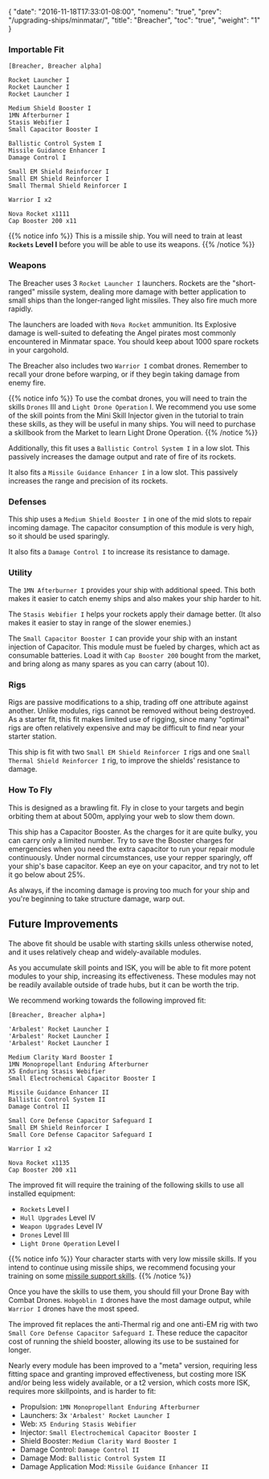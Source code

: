 {
  "date": "2016-11-18T17:33:01-08:00",
  "nomenu": "true",
  "prev": "/upgrading-ships/minmatar/",
  "title": "Breacher",
  "toc": "true",
  "weight": "1"
}

### Importable Fit
    [Breacher, Breacher alpha]

    Rocket Launcher I
    Rocket Launcher I
    Rocket Launcher I

    Medium Shield Booster I
    1MN Afterburner I
    Stasis Webifier I
    Small Capacitor Booster I

    Ballistic Control System I
    Missile Guidance Enhancer I
    Damage Control I

    Small EM Shield Reinforcer I
    Small EM Shield Reinforcer I
    Small Thermal Shield Reinforcer I

    Warrior I x2

    Nova Rocket x1111
    Cap Booster 200 x11

{{% notice info %}}
This is a missile ship.  You will need to train at least **`Rockets` Level I** 
before you will be able to use its weapons.
{{% /notice %}}

### Weapons

The Breacher uses 3 `Rocket Launcher I` launchers.
Rockets are the "short-ranged" missile system, dealing more damage with better application to small ships
than the longer-ranged light missiles.  They also fire much more rapidly.

The launchers are loaded with `Nova Rocket` ammunition.
Its Explosive damage is well-suited to defeating the Angel pirates
most commonly encountered in Minmatar space.
You should keep about 1000 spare rockets in your cargohold.

The Breacher also includes two `Warrior I` combat drones.
Remember to recall your drone before warping, or if they begin taking damage from enemy fire.

{{% notice info %}}
To use the combat drones, you will need to train the skills `Drones` III and `Light Drone Operation` I.
We recommend you use some of the skill points from the Mini Skill Injector
given in the tutorial to train these skills, as they will be useful in many ships.
You will need to purchase a skillbook from the Market to learn Light Drone Operation.
{{% /notice %}}

Additionally, this fit uses a `Ballistic Control System I` in a low slot.
This passively increases the damage output and rate of fire of its rockets.

It also fits a `Missile Guidance Enhancer I` in a low slot.
This passively increases the range and precision of its rockets.

### Defenses

This ship uses a `Medium Shield Booster I` in one of the mid slots to repair incoming damage.
The capacitor consumption of this module is very high, so it should be used sparingly.

It also fits a `Damage Control I` to increase its resistance to damage.

### Utility

The `1MN Afterburner I` provides your ship with additional speed. This both makes it easier to
catch enemy ships and also makes your ship harder to hit.

The `Stasis Webifier I` helps your rockets apply their damage better. 
(It also makes it easier to stay in range of the slower enemies.)

The `Small Capacitor Booster I` can provide your ship with an instant injection of Capacitor.
This module must be fueled by charges, which act as consumable batteries.  Load it with 
`Cap Booster 200` bought from the market, and bring along as many spares as you can carry (about 10).

### Rigs

Rigs are passive modifications to a ship, trading off one attribute against another.
Unlike modules, rigs cannot be removed without being destroyed. 
As a starter fit, this fit makes limited use of rigging, since many "optimal" rigs
are often relatively expensive and may be difficult to find near your starter station.

This ship is fit with two `Small EM Shield Reinforcer I` rigs 
and one `Small Thermal Shield Reinforcer I` rig, to improve the shields' resistance to damage.

### How To Fly

This is designed as a brawling fit.  Fly in close to your targets
and begin orbiting them at about 500m, applying your web to slow them down.

This ship has a Capacitor Booster.  As the charges for it are quite bulky,
you can carry only a limited number.  Try to save the Booster charges for emergencies
when you need the extra capacitor to run your repair module continuously. 
Under normal circumstances, use your repper sparingly, off your ship's base capacitor.
Keep an eye on your capacitor, and try not to let it go below about 25%.

As always, if the incoming damage is proving too much for your ship
and you're beginning to take structure damage, warp out.

## Future Improvements

The above fit should be usable with starting skills unless otherwise noted,
and it uses relatively cheap and widely-available modules.  

As you accumulate skill points and ISK, you will be able to fit more potent
modules to your ship, increasing its effectiveness.  These modules may not be
readily available outside of trade hubs, but it can be worth the trip.

We recommend working towards the following improved fit:

    [Breacher, Breacher alpha+]

    'Arbalest' Rocket Launcher I
    'Arbalest' Rocket Launcher I
    'Arbalest' Rocket Launcher I

    Medium Clarity Ward Booster I
    1MN Monopropellant Enduring Afterburner
    X5 Enduring Stasis Webifier
    Small Electrochemical Capacitor Booster I

    Missile Guidance Enhancer II
    Ballistic Control System II
    Damage Control II

    Small Core Defense Capacitor Safeguard I
    Small EM Shield Reinforcer I
    Small Core Defense Capacitor Safeguard I

    Warrior I x2

    Nova Rocket x1135
    Cap Booster 200 x11

The improved fit will require the training of the following skills to use all installed equipment:

* `Rockets` Level I
* `Hull Upgrades` Level IV
* `Weapon Upgrades` Level IV
* `Drones` Level III
* `Light Drone Operation` Level I

{{% notice info %}}
Your character starts with very low missile skills.  If you intend to continue
using missile ships, we recommend focusing your training on some 
[missile support skills](/training/combat/#missile-skills).
{{% /notice %}}

Once you have the skills to use them, you should fill your Drone Bay with Combat Drones.
`Hobgoblin I` drones have the most damage output, while `Warrior I` drones have the most speed.

The improved fit replaces the anti-Thermal rig and one anti-EM rig with two 
`Small Core Defense Capacitor Safeguard I`.  These reduce the capacitor cost
of running the shield booster, allowing its use to be sustained for longer.

Nearly every module has been improved to a "meta" version, requiring less fitting space
and granting improved effectiveness, but costing more ISK and/or being less widely available,
or a t2 version, which costs more ISK, requires more skillpoints, and is harder to fit:

 * Propulsion: `1MN Monopropellant Enduring Afterburner`
 * Launchers: 3x `'Arbalest' Rocket Launcher I`
 * Web: `X5 Enduring Stasis Webifier`
 * Injector: `Small Electrochemical Capacitor Booster I`
 * Shield Booster: `Medium Clarity Ward Booster I`
 * Damage Control: `Damage Control II`
 * Damage Mod: `Ballistic Control System II`
 * Damage Application Mod: `Missile Guidance Enhancer II`
